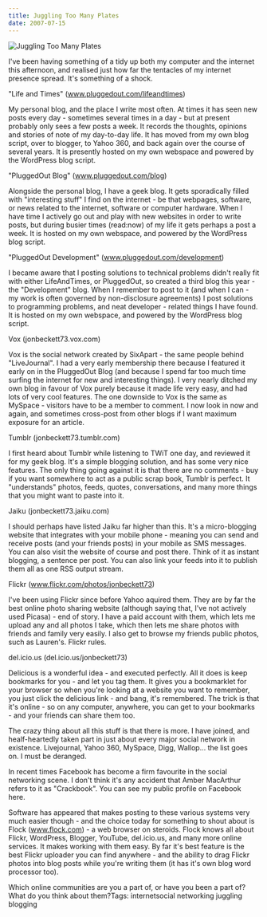 ```yaml
---
title: Juggling Too Many Plates
date: 2007-07-15
---
```


![Juggling Too Many Plates](https://source.unsplash.com/4v9Kk01mEbY/1600x900)

I've been having something of a tidy up both my computer and the internet this afternoon, and realised just how far the tentacles of my internet presence spread. It's something of a shock.

"Life and Times" (www.pluggedout.com/lifeandtimes)

My personal blog, and the place I write most often. At times it has seen new posts every day - sometimes several times in a day - but at present probably only sees a few posts a week. It records the thoughts, opinions and stories of note of my day-to-day life. It has moved from my own blog script, over to blogger, to Yahoo 360, and back again over the course of several years. It is presently hosted on my own webspace and powered by the WordPress blog script.

"PluggedOut Blog" (www.pluggedout.com/blog)

Alongside the personal blog, I have a geek blog. It gets sporadically filled with "interesting stuff" I find on the internet - be that webpages, software, or news related to the internet, software or computer hardware. When I have time I actively go out and play with new websites in order to write posts, but during busier times (read:now) of my life it gets perhaps a post a week. It is hosted on my own webspace, and powered by the WordPress blog script.

"PluggedOut Development" (www.pluggedout.com/development)

I became aware that I posting solutions to technical problems didn't really fit with either LifeAndTimes, or PluggedOut, so created a third blog this year - the "Development" blog. When I remember to post to it (and when I can - my work is often governed by non-disclosure agreements) I post solutions to programming problems, and neat developer - related things I have found. It is hosted on my own webspace, and powered by the WordPress blog script.

Vox (jonbeckett73.vox.com)

Vox is the social network created by SixApart - the same people behind "LiveJournal". I had a very early membership there because I featured it early on in the PluggedOut Blog (and because I spend far too much time surfing the internet for new and interesting things). I very nearly ditched my own blog in favour of Vox purely because it made life very easy, and had lots of very cool features. The one downside to Vox is the same as MySpace - visitors have to be a member to comment. I now look in now and again, and sometimes cross-post from other blogs if I want maximum exposure for an article.

Tumblr (jonbeckett73.tumblr.com)

I first heard about Tumblr while listening to TWiT one day, and reviewed it for my geek blog. It's a simple blogging solution, and has some very nice features. The only thing going against it is that there are no comments - buy if you want somewhere to act as a public scrap book, Tumblr is perfect. It "understands" photos, feeds, quotes, conversations, and many more things that you might want to paste into it.

Jaiku (jonbeckett73.jaiku.com)

I should perhaps have listed Jaiku far higher than this. It's a micro-blogging website that integrates with your mobile phone - meaning you can send and receive posts (and your friends posts) in your mobile as SMS messages. You can also visit the website of course and post there. Think of it as instant blogging, a sentence per post. You can also link your feeds into it to publish them all as one RSS output stream.

Flickr (www.flickr.com/photos/jonbeckett73)

I've been using Flickr since before Yahoo aquired them. They are by far the best online photo sharing website (although saying that, I've not actively used Picasa) - end of story. I have a paid account with them, which lets me upload any and all photos I take, which then lets me share photos with friends and family very easily. I also get to browse my friends public photos, such as Lauren's. Flickr rules.

del.icio.us (del.icio.us/jonbeckett73)

Delicious is a wonderful idea - and executed perfectly. All it does is keep bookmarks for you - and let you tag them. It gives you a bookmarklet for your browser so when you're looking at a website you want to remember, you just click the delicious link - and bang, it's remembered. The trick is that it's online - so on any computer, anywhere, you can get to your bookmarks - and your friends can share them too.

The crazy thing about all this stuff is that there is more. I have joined, and healf-heartedly taken part in just about every major social network in existence. Livejournal, Yahoo 360, MySpace, Digg, Wallop... the list goes on. I must be deranged.

In recent times Facebook has become a firm favourite in the social networking scene. I don't think it's any accident that Amber MacArthur refers to it as "Crackbook". You can see my public profile on Facebook here.

Software has appeared that makes posting to these various systems very much easier though - and the choice today for something to shout about is Flock (www.flock.com) - a web browser on steroids. Flock knows all about Flickr, WordPress, Blogger, YouTube, del.icio.us, and many more online services. It makes working with them easy. By far it's best feature is the best Flickr uploader you can find anywhere - and the ability to drag Flickr photos into blog posts while you're writing them (it has it's own blog word processor too).

Which online communities are you a part of, or have you been a part of? What do you think about them?Tags: internetsocial networking juggling blogging